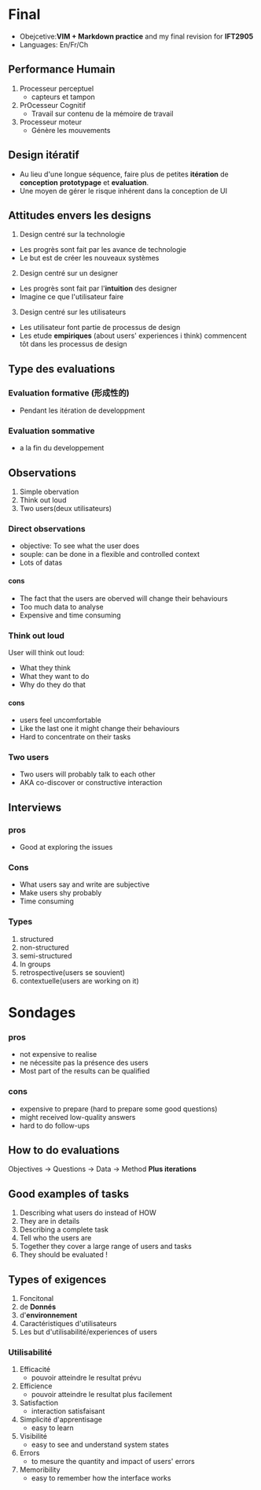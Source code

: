 # Final
* Obejcetive:__VIM + Markdown practice__ and my final revision for **IFT2905**
* Languages: En/Fr/Ch
## Performance Humain
1. Processeur perceptuel
    * capteurs et tampon
2. PrOcesseur Cognitif
    * Travail sur contenu de la mémoire de travail
3. Processeur moteur
    * Génère les mouvements

## Design itératif
* Au lieu d'une longue séquence, faire plus de petites **itération** de **conception** **prototypage** et **evaluation**.
* Une moyen de gérer le risque inhérent dans la conception de UI
## Attitudes envers les designs
1. Design centré sur la technologie
 * Les progrès sont fait par les avance de technologie
 * Le but est de créer les nouveaux systèmes
2. Design centré sur un designer
 * Les progrès sont fait par l'**intuition** des designer
 * Imagine ce que l'utilisateur faire
3. Design centré sur les utilisateurs
 * Les utilisateur font partie de processus de design
 * Les etude **empiriques** (about users' experiences i think) commencent tôt dans les processus de design
## Type des evaluations

### Evaluation formative (形成性的)
* Pendant les itération de developpment
### Evaluation sommative
* a la fin du developpement

## Observations
1. Simple obervation
2. Think out loud
3. Two users(deux utilisateurs)
### Direct observations 
* objective: To see what the user does
* souple: can be done in a flexible and controlled context
* Lots of datas
#### cons
* The fact that the users are oberved will change their behaviours
* Too much data to analyse
* Expensive and time consuming
### Think out loud
User will think out loud:
* What they think
* What they want to do
* Why do they do that
#### cons
* users feel uncomfortable
* Like the last one it might change their behaviours
* Hard to concentrate on their tasks
### Two users
* Two users will probably talk to each other
* AKA co-discover or constructive interaction

## Interviews
### pros
* Good at exploring the issues
### Cons
* What users say and write are subjective
* Make users shy probably
* Time consuming
### Types
1. structured
2. non-structured
3. semi-structured
4. In groups
5. retrospective(users se souvient)
6. contextuelle(users are working on it)

# Sondages
### pros
* not expensive to realise
* ne nécessite pas la présence des users
* Most part of the results can be qualified
### cons
* expensive to prepare (hard to prepare some good questions)
* might received low-quality answers
* hard to do follow-ups

## How to do evaluations
Objectives -> Questions -> Data -> Method
 **Plus iterations**

## Good examples of tasks
1. Describing what users do instead of HOW 
2. They are in details
3. Describing a complete task
4. Tell who the users are
5. Together they cover a large range of users and tasks
6. They should be evaluated !

## Types of exigences
1. Foncitonal
2. de **Donnés**
3. d'**environnement**
4. Caractéristiques d'utilisateurs
5. Les but d'utilisabilité/experiences of users

### Utilisabilité
1. Efficacité
    * pouvoir atteindre le resultat prévu
2. Efficience 
    * pouvoir atteindre le resultat plus facilement
3. Satisfaction
    * interaction satisfaisant
4. Simplicité d'apprentisage
    * easy to learn
5. Visibilité
    * easy to see and understand system states
6. Errors
    * to mesure the quantity and impact of users' errors  
7. Memoribility
    * easy to remember how the interface works


